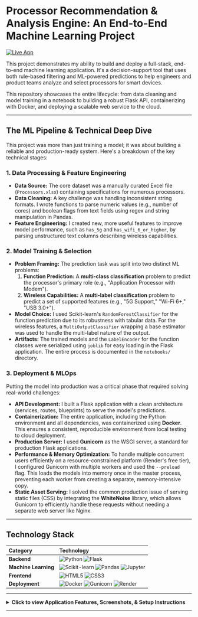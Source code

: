 # Processor Recommendation & Analysis Engine: An End-to-End Machine Learning Project

[![Live App](https://img.shields.io/badge/Live_App-Open-brightgreen?style=flat-square)](https://processor-recom-engine.onrender.com)

This project demonstrates my ability to build and deploy a full-stack, end-to-end machine learning application. It's a decision-support tool that uses both rule-based filtering and ML-powered predictions to help engineers and product teams analyze and select processors for smart devices.

This repository showcases the entire lifecycle: from data cleaning and model training in a notebook to building a robust Flask API, containerizing with Docker, and deploying a scalable web service to the cloud.

---

## The ML Pipeline & Technical Deep Dive

This project was more than just training a model; it was about building a reliable and production-ready system. Here's a breakdown of the key technical stages:

### 1. Data Processing & Feature Engineering
-   **Data Source:** The core dataset was a manually curated Excel file (`Processors.xlsx`) containing specifications for numerous processors.
-   **Data Cleaning:** A key challenge was handling inconsistent string formats. I wrote functions to parse numeric values (e.g., number of cores) and boolean flags from text fields using regex and string manipulation in Pandas.
-   **Feature Engineering:** I created new, more useful features to improve model performance, such as `has_5g` and `has_wifi_6_or_higher`, by parsing unstructured text columns describing wireless capabilities.

### 2. Model Training & Selection
-   **Problem Framing:** The prediction task was split into two distinct ML problems:
    1.  **Function Prediction:** A **multi-class classification** problem to predict the processor's primary role (e.g., "Application Processor with Modem").
    2.  **Wireless Capabilities:** A **multi-label classification** problem to predict a set of supported features (e.g., "5G Support," "Wi-Fi 6+," "USB 3.0+").
-   **Model Choice:** I used Scikit-learn's `RandomForestClassifier` for the function prediction due to its robustness with tabular data. For the wireless features, a `MultiOutputClassifier` wrapping a base estimator was used to handle the multi-label nature of the output.
-   **Artifacts:** The trained models and the `LabelEncoder` for the function classes were serialized using `joblib` for easy loading in the Flask application. The entire process is documented in the `notebooks/` directory.

### 3. Deployment & MLOps
Putting the model into production was a critical phase that required solving real-world challenges:
-   **API Development:** I built a Flask application with a clean architecture (services, routes, blueprints) to serve the model's predictions.
-   **Containerization:** The entire application, including the Python environment and all dependencies, was containerized using **Docker**. This ensures a consistent, reproducible environment from local testing to cloud deployment.
-   **Production Server:** I used **Gunicorn** as the WSGI server, a standard for production Flask applications.
-   **Performance & Memory Optimization:** To handle multiple concurrent users efficiently on a resource-constrained platform (Render's free tier), I configured Gunicorn with multiple workers and used the `--preload` flag. This loads the models into memory once in the master process, preventing each worker from creating a separate, memory-intensive copy.
-   **Static Asset Serving:** I solved the common production issue of serving static files (CSS) by integrating the **WhiteNoise** library, which allows Gunicorn to efficiently handle these requests without needing a separate web server like Nginx.

---

## Technology Stack

| Category | Technology |
| :--- | :--- |
| **Backend** | ![Python](https://img.shields.io/badge/Python-3.10+-blue?style=flat-square&logo=python&logoColor=white) ![Flask](https://img.shields.io/badge/Flask-000000?style=flat-square&logo=flask&logoColor=white) |
| **Machine Learning** | ![Scikit-learn](https://img.shields.io/badge/scikit--learn-%23F7931E.svg?style=flat-square&logo=scikit-learn&logoColor=white) ![Pandas](https://img.shields.io/badge/pandas-%23150458.svg?style=flat-square&logo=pandas&logoColor=white) ![Jupyter](https://img.shields.io/badge/Jupyter-F37626?style=flat-square&logo=Jupyter&logoColor=white) |
| **Frontend** | ![HTML5](https://img.shields.io/badge/html5-%23E34F26.svg?style=flat-square&logo=html5&logoColor=white) ![CSS3](https://img.shields.io/badge/css3-%231572B6.svg?style=flat-square&logo=css3&logoColor=white) |
| **Deployment** | ![Docker](https://img.shields.io/badge/Docker-2496ED?style=flat-square&logo=docker&logoColor=white) ![Gunicorn](https://img.shields.io/badge/Gunicorn-499848?style=flat-square&logo=gunicorn&logoColor=white) ![Render](https://img.shields.io/badge/Render-46E3B7?style=flat-square&logo=render&logoColor=white) |

---

<details>
<summary><strong>Click to view Application Features, Screenshots, & Setup Instructions</strong></summary>

### Features
This application has two main components:

1.  **Recommendation Engine:** Rule-based filtering of processors based on user-defined technical criteria.
2.  **Processor Analyzer (ML-Powered):** AI-powered predictions for a processor's function and wireless capabilities based on its specifications.

### Application Screenshots
| Recommendation Engine | Recommendation Results | Processor Analyzer |
| :---: | :---: | :---: |
| ![Screenshot 1](app_ss_1.png) | ![Screenshot 2](app_ss_2.png) | ![Screenshot 3](app_ss_3.png) |

### Project Structure
```
├── processor-recommendation-engine/
│   ├── app/                # Main Flask application
│   │   ├── static/         # CSS and other static assets
│   │   ├── templates/      # HTML templates
│   │   ├── __init__.py     # Application factory
│   │   ├── routes.py       # Application routes
│   │   └── services.py     # Business logic and data processing
│   ├── data/               # Raw dataset
│   ├── models/             # Trained ML models
│   ├── notebooks/          # Jupyter notebooks for analysis and model training
│   ├── config.py           # Configuration settings
│   ├── requirements.txt    # Python dependencies
│   ├── run.py              # Application entry point
│   └── Dockerfile          # Instructions for building the container image
└── ...
```

### Running the Application
This project can be run locally for development or with Docker to replicate the production environment.

#### Option 1: Running Locally (for Development)
1.  **Clone the repository:**
    ```bash
    git clone https://github.com/MdEhsanulHaqueKanan/processor-recommendation-engine.git
    cd processor-recommendation-engine
    ```
2.  **Create and activate a virtual environment:**
    ```bash
    python -m venv venv
    # On Windows:
    .\venv\Scripts\activate
    # On macOS/Linux:
    source venv/bin/activate
    ```
3.  **Install dependencies:**
    ```bash
    pip install -r requirements.txt
    ```
4.  **Run the Flask development server:**
    ```bash
    python run.py
    ```
5.  Open your browser to `http://127.0.0.1:5000`.

#### Option 2: Running with Docker (Production Environment)
1.  **Prerequisite:** Ensure [Docker Desktop](https://www.docker.com/products/docker-desktop/) is installed and running.
2.  **Clone the repository** and `cd` into it.
3.  **Build the Docker image:** `docker build -t processor-engine .`
4.  **Run the container:** `docker run --rm -p 10000:10000 -e PORT=10000 -e SECRET_KEY='any-secret-key-for-local-testing' processor-engine`
5.  Open your browser to `http://localhost:10000`.

</details>

---
